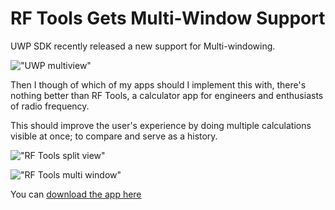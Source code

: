 # RF Tools Gets Multi-Window Support


UWP SDK recently released a new support for Multi-windowing.

!["UWP multiview"](https://docs.microsoft.com/en-us/windows/uwp/design/layout/images/multi-view.gif)

Then I though of which of my apps should I implement this with, there's nothing better than RF Tools, a calculator app for engineers and enthusiasts of radio frequency.

This should improve the user's experience by doing multiple calculations visible at once; to compare and serve as a history.

!["RF Tools split view"](https://store-images.s-microsoft.com/image/apps.60377.13510798887994336.0ea597cf-9876-450a-a556-970e65ee2c51.fb038e62-7867-47a6-bab5-f147dbc3fc88?w=1399&h=787&q=90&format=jpg)

!["RF Tools multi window"](https://store-images.s-microsoft.com/image/apps.52167.13510798887994336.0ea597cf-9876-450a-a556-970e65ee2c51.1e574b1f-3491-4f87-b7e1-ad518a098b1f?w=1399&h=787&q=90&format=jpg)

You can <a href="https://www.microsoft.com/en-us/p/rf-tools/9nblggh41btt" target="_blank">download the app here</a>
